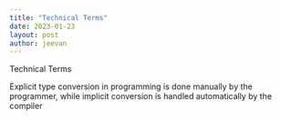 ```yaml
---
title: "Technical Terms"
date: 2023-01-23
layout: post
author: jeevan
---
```


Technical Terms

Explicit type conversion in programming is done manually by the programmer, while implicit conversion is handled automatically by the compiler
